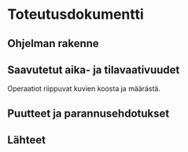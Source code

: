 # Toteutusdokumentti

## Ohjelman rakenne


## Saavutetut aika- ja tilavaativuudet
Operaatiot riippuvat kuvien koosta ja määrästä.

## Puutteet ja parannusehdotukset

## Lähteet